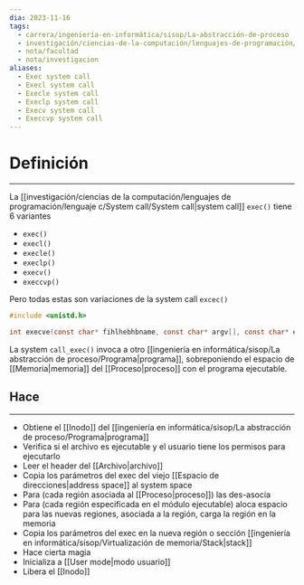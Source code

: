 ```yaml
---
dia: 2023-11-16
tags:
  - carrera/ingeniería-en-informática/sisop/La-abstracción-de-proceso
  - investigación/ciencias-de-la-computación/lenguajes-de-programación/lenguaje-c/System-call/Procesos-system-calls
  - nota/facultad
  - nota/investigacion
aliases:
  - Exec system call
  - Execl system call
  - Execle system call
  - Execlp system call
  - Execv system call
  - Execcvp system call
---
```

# Definición
---
La [[investigación/ciencias de la computación/lenguajes de programación/lenguaje c/System call/System call|system call]] `exec()`  tiene 6 variantes
* `exec()`
* `execl()`
* `execle()`
* `execlp()`
* `execv()`
* `execcvp()`

Pero todas estas son variaciones de la system call `excec()`

```c
#include <unistd.h>

int execve(const char* fihlhebhbname, const char* argv[], const char* envp[]);
```

La system `call_exec()` invoca a otro [[ingeniería en informática/sisop/La abstracción de proceso/Programa|programa]], sobreponiendo el espacio de [[Memoria|memoria]] del [[Proceso|proceso]] con el programa ejecutable.

## Hace
---
* Obtiene el [[Inodo]] del [[ingeniería en informática/sisop/La abstracción de proceso/Programa|programa]]
* Verifica si el archivo es ejecutable y el usuario tiene los permisos para ejecutarlo
* Leer el header del [[Archivo|archivo]]
* Copia los parámetros del exec del viejo [[Espacio de direcciones|address space]] al system space 
* Para (cada región asociada al [[Proceso|proceso]]) las des-asocia
* Para (cada región especificada en el módulo ejecutable) aloca espacio para las nuevas regiones, asociada a la región, carga la región en la memoria
* Copia los parámetros del exec en la nueva región o sección [[ingeniería en informática/sisop/Virtualización de memoria/Stack|stack]]
* Hace cierta magia
* Inicializa a [[User mode|modo usuario]]
* Libera el [[Inodo]]